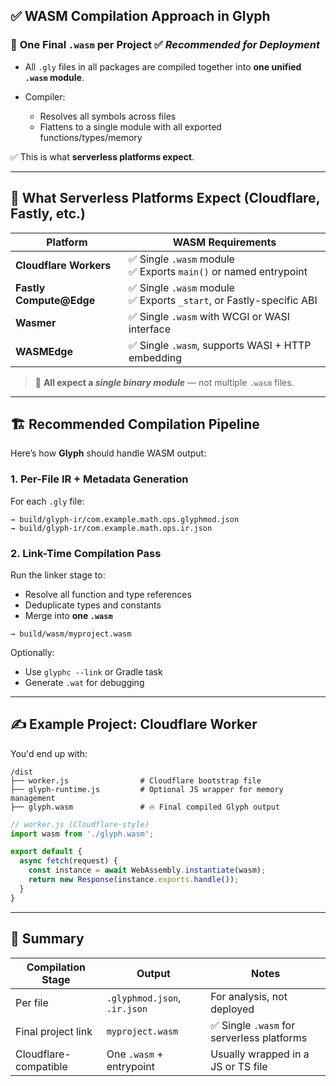 
## ✅ WASM Compilation Approach in Glyph


### 🔹 **One Final `.wasm` per Project** ✅ *Recommended for Deployment*

* All `.gly` files in all packages are compiled together into **one unified `.wasm` module**.
* Compiler:

    * Resolves all symbols across files
    * Flattens to a single module with all exported functions/types/memory

✅ This is what **serverless platforms expect**.

---

## 🔧 What Serverless Platforms Expect (Cloudflare, Fastly, etc.)

| Platform                 | WASM Requirements                                                       |
| ------------------------ | ----------------------------------------------------------------------- |
| **Cloudflare Workers**   | ✅ Single `.wasm` module <br> ✅ Exports `main()` or named entrypoint     |
| **Fastly Compute\@Edge** | ✅ Single `.wasm` module <br> ✅ Exports `_start`, or Fastly-specific ABI |
| **Wasmer**               | ✅ Single `.wasm` with WCGI or WASI interface                            |
| **WASMEdge**             | ✅ Single `.wasm`, supports WASI + HTTP embedding                        |

> 🔁 **All expect a *single binary module*** — not multiple `.wasm` files.

---

## 🏗 Recommended Compilation Pipeline

Here’s how **Glyph** should handle WASM output:

### 1. **Per-File IR + Metadata Generation**

For each `.gly` file:

```plaintext
→ build/glyph-ir/com.example.math.ops.glyphmod.json
→ build/glyph-ir/com.example.math.ops.ir.json
```

### 2. **Link-Time Compilation Pass**

Run the linker stage to:

* Resolve all function and type references
* Deduplicate types and constants
* Merge into **one `.wasm`**

```plaintext
→ build/wasm/myproject.wasm
```

Optionally:

* Use `glyphc --link` or Gradle task
* Generate `.wat` for debugging

---

## ✍️ Example Project: Cloudflare Worker

You'd end up with:

```
/dist
├── worker.js                # Cloudflare bootstrap file
├── glyph-runtime.js         # Optional JS wrapper for memory management
├── glyph.wasm               # 🔥 Final compiled Glyph output
```

```js
// worker.js (Cloudflare-style)
import wasm from './glyph.wasm';

export default {
  async fetch(request) {
    const instance = await WebAssembly.instantiate(wasm);
    return new Response(instance.exports.handle());
  }
}
```

---

## 🔁 Summary

| Compilation Stage     | Output                       | Notes                                     |
| --------------------- | ---------------------------- | ----------------------------------------- |
| Per file              | `.glyphmod.json`, `.ir.json` | For analysis, not deployed                |
| Final project link    | `myproject.wasm`             | ✅ Single `.wasm` for serverless platforms |
| Cloudflare-compatible | One `.wasm` + entrypoint     | Usually wrapped in a JS or TS file        |

